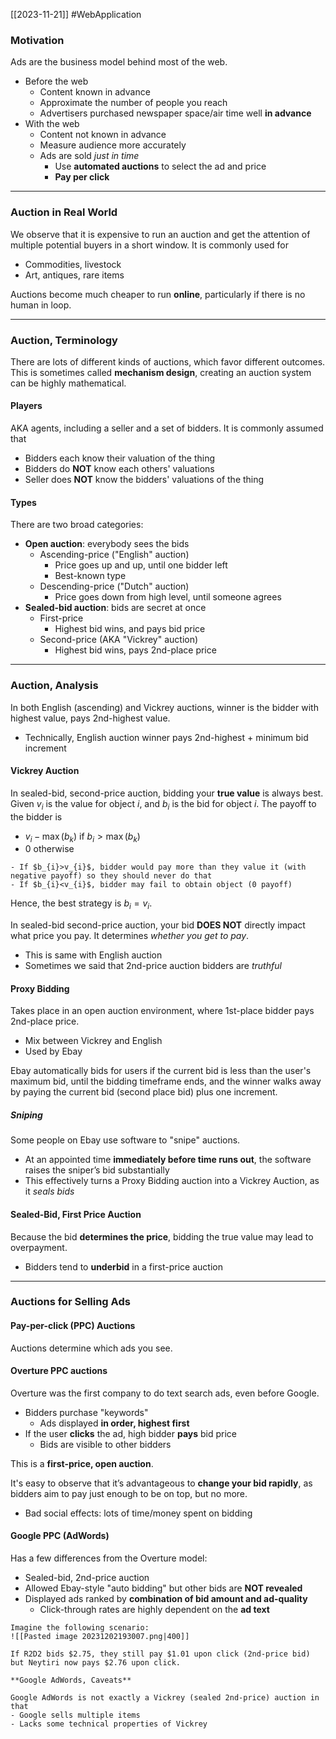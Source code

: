 [[2023-11-21]] #WebApplication 

### Motivation
Ads are the business model behind most of the web.
- Before the web
	- Content known in advance
	- Approximate the number of people you reach
	- Advertisers purchased newspaper space/air time well **in advance**
- With the web
	- Content not known in advance
	- Measure audience more accurately
	- Ads are sold *just in time*
		- Use **automated auctions** to select the ad and price
		- **Pay per click**

---
### Auction in Real World
We observe that it is expensive to run an auction and get the attention of multiple potential buyers in a short window. It is commonly used for
- Commodities, livestock
- Art, antiques, rare items

Auctions become much cheaper to run **online**, particularly if there is no human in loop.

---
### Auction, Terminology
There are lots of different kinds of auctions, which favor different outcomes. This is sometimes called **mechanism design**, creating an auction system can be highly mathematical.

#### Players
AKA agents, including a seller and a set of bidders. It is commonly assumed that
- Bidders each know their valuation of the thing
- Bidders do **NOT** know each others' valuations
- Seller does **NOT** know the bidders' valuations of the thing

#### Types
There are two broad categories:
- **Open auction**: everybody sees the bids
	- Ascending-price ("English" auction)
		- Price goes up and up, until one bidder left
		- Best-known type
	- Descending-price ("Dutch" auction)
		- Price goes down from high level, until someone agrees
- **Sealed-bid auction**: bids are secret at once
	- First-price
		- Highest bid wins, and pays bid price
	- Second-price (AKA "Vickrey" auction)
		- Highest bid wins, pays 2nd-place price

---
### Auction, Analysis
In both English (ascending) and Vickrey auctions, winner is the bidder with highest value, pays 2nd-highest value.
- Technically, English auction winner pays 2nd-highest + minimum bid increment

#### Vickrey Auction
In sealed-bid, second-price auction, bidding your **true value** is always best. Given $v_i$ is the value for object $i$, and $b_i$ is the bid for object $i$. The payoff to the bidder is
- $v_{i}-\max (b_{k})\text{  if }b_{i}>\max (b_k)$
- $0 \text{ otherwise}$

```ad-note
- If $b_{i}>v_{i}$, bidder would pay more than they value it (with negative payoff) so they should never do that
- If $b_{i}<v_{i}$, bidder may fail to obtain object (0 payoff)
```

Hence, the best strategy is $b_{i}=v_{i}$.

In sealed-bid second-price auction, your bid **DOES NOT** directly impact what price you pay. It determines *whether you get to pay*.
- This is same with English auction
- Sometimes we said that 2nd-price auction bidders are *truthful*

#### Proxy Bidding
Takes place in an open auction environment, where 1st-place bidder pays 2nd-place price.
- Mix between Vickrey and English
- Used by Ebay

Ebay automatically bids for users if the current bid is less than the user's maximum bid, until the bidding timeframe ends, and the winner walks away by paying the current bid (second place bid) plus one increment.

##### Sniping
Some people on Ebay use software to "snipe" auctions.
- At an appointed time **immediately before time runs out**, the software raises the sniper’s bid substantially
- This effectively turns a Proxy Bidding auction into a Vickrey Auction, as it *seals bids*

#### Sealed-Bid, First Price Auction
Because the bid **determines the price**, bidding the true value may lead to overpayment.
- Bidders tend to **underbid** in a first-price auction

---
### Auctions for Selling Ads
#### Pay-per-click (PPC) Auctions
Auctions determine which ads you see.

#### Overture PPC auctions
Overture was the first company to do text search ads, even before Google.
- Bidders purchase "keywords"
	- Ads displayed **in order, highest first**
- If the user **clicks** the ad, high bidder **pays** bid price
	- Bids are visible to other bidders

This is a **first-price, open auction**.

It's easy to observe that it’s advantageous to **change your bid rapidly**, as bidders aim to pay just enough to be on top, but no more.
- Bad social effects: lots of time/money spent on bidding

#### Google PPC (AdWords)
Has a few differences from the Overture model:
- Sealed-bid, 2nd-price auction
- Allowed Ebay-style "auto bidding" but other bids are **NOT revealed**
- Displayed ads ranked by **combination of bid amount and ad-quality**
	- Click-through rates are highly dependent on the **ad text**

```ad-example
Imagine the following scenario:
![[Pasted image 20231202193007.png|400]]

If R2D2 bids $2.75, they still pay $1.01 upon click (2nd-price bid) but Neytiri now pays $2.76 upon click.
```

```ad-summary
**Google AdWords, Caveats**

Google AdWords is not exactly a Vickrey (sealed 2nd-price) auction in that
- Google sells multiple items
- Lacks some technical properties of Vickrey
```
